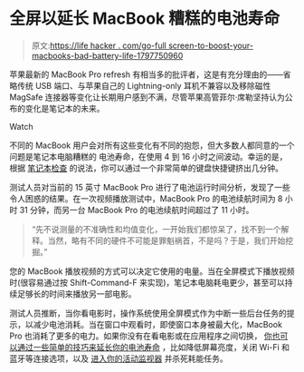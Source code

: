# 全屏以延长 MacBook 糟糕的电池寿命

> 原文:[https://life hacker . com/go-full screen-to-boost-your-macbooks-bad-battery-life-1797750960](https://lifehacker.com/go-fullscreen-to-boost-your-macbooks-bad-battery-life-1797750960)

苹果最新的 MacBook Pro refresh 有相当多的批评者，这是有充分理由的——省略传统 USB 端口、与苹果自己的 Lightning-only 耳机不兼容以及移除磁性 MagSafe 连接器等变化让长期用户感到不满，尽管苹果高管菲尔·席勒坚持认为公布的变化是笔记本的未来。

Watch

不同的 MacBook 用户会对所有这些变化有不同的抱怨，但大多数人都同意的一个问题是笔记本电脑糟糕的 电池寿命，在使用 4 到 16 小时之间波动。幸运的是，根据 [笔记本检查](https://www.notebookcheck.net/Apple-MacBook-Pro-lasts-135-minutes-longer-on-battery-in-full-screen-mode.239966.0.html) 的说法，你可以通过一个非常简单的键盘快捷键挤出几分钟。

测试人员对当前的 15 英寸 MacBook Pro 进行了电池运行时间分析，发现了一些令人困惑的结果。在一次视频播放测试中，MacBook Pro 的电池续航时间为 8 小时 31 分钟，而另一台 MacBook Pro 的电池续航时间超过了 11 小时。

> “先不说测量的不准确性和均值变化，一开始我们都惊呆了，找不到一个解释。当然，略有不同的硬件不可能是罪魁祸首，不是吗？于是，我们开始挖掘。”

您的 MacBook 播放视频的方式可以决定它使用的电量。当在全屏模式下播放视频时(很容易通过按 Shift-Command-F 来实现)，笔记本电脑耗电更少，甚至可以持续足够长的时间来播放另一部电影。

测试人员推断，当你看电影时，操作系统使用全屏模式作为中断一些后台任务的提示，以减少电池消耗。当在窗口中观看时，即使窗口本身被最大化，MacBook Pro 也消耗了更多的电力。如果你没有在看电影或在应用程序之间切换， [你也可以通过一些简单的技巧来延长你的电池寿命](http://lifehacker.com/top-10-ways-to-extend-your-laptops-battery-life-1791500458#_ga=2.163651903.1807440215.1502457642-1153831064.1487619421) ，比如降低屏幕亮度，关闭 Wi-Fi 和蓝牙等连接选项，以及 [进入你的活动监视器](http://lifehacker.com/the-best-system-monitor-for-mac-os-x-30804798) 并杀死耗能任务。